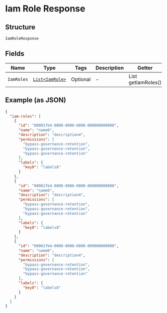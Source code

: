 
# Iam Role Response

## Structure

`IamRoleResponse`

## Fields

| Name | Type | Tags | Description | Getter | Setter |
|  --- | --- | --- | --- | --- | --- |
| `IamRoles` | [`List<IamRole>`](../../doc/models/iam-role.md) | Optional | - | List<IamRole> getIamRoles() | setIamRoles(List<IamRole> iamRoles) |

## Example (as JSON)

```json
{
  "iam-roles": [
    {
      "id": "00001fb4-0000-0000-0000-000000000000",
      "name": "name6",
      "description": "description4",
      "permissions": [
        "bypass-governance-retention",
        "bypass-governance-retention",
        "bypass-governance-retention"
      ],
      "labels": {
        "key0": "labels8"
      }
    },
    {
      "id": "00001fb4-0000-0000-0000-000000000000",
      "name": "name6",
      "description": "description4",
      "permissions": [
        "bypass-governance-retention",
        "bypass-governance-retention",
        "bypass-governance-retention"
      ],
      "labels": {
        "key0": "labels8"
      }
    },
    {
      "id": "00001fb4-0000-0000-0000-000000000000",
      "name": "name6",
      "description": "description4",
      "permissions": [
        "bypass-governance-retention",
        "bypass-governance-retention",
        "bypass-governance-retention"
      ],
      "labels": {
        "key0": "labels8"
      }
    }
  ]
}
```

